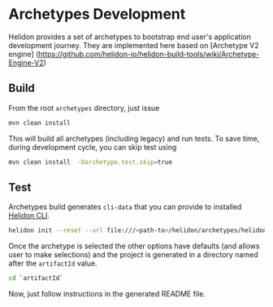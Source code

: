 # Archetypes Development

Helidon provides a set of archetypes to bootstrap end user's application development journey. They are implemented here based on 
[Archetype V2 engine] (https://github.com/helidon-io/helidon-build-tools/wiki/Archetype-Engine-V2)

## Build

From the root `archetypes` directory, just issue

```bash
mvn clean install
```

This will build all archetypes (including legacy) and run tests. To save time, during development cycle, you can skip test using

```bash
mvn clean install  -Darchetype.test.skip=true
```

## Test

Archetypes build generates `cli-data` that you can provide to installed [Helidon CLI](../README.md#helidon-cli).

```bash
helidon init --reset --url file:///<path-to>/helidon/archetypes/helidon/target/cli-data
```

Once the archetype is selected the other options have defaults (and allows user to make selections) and the project is generated in a directory named after the `artifactId` value.

```bash
cd `artifactId`
```

Now, just follow instructions in the generated README file.
